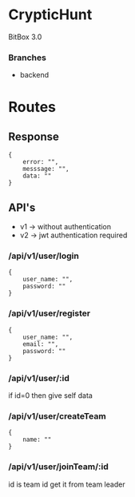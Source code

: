 # CrypticHunt
BitBox 3.0

### Branches
- backend

# Routes 
## Response
```
{
    error: "",
    messsage: "",
    data: ""
}
```
## API's
- v1 -> without authentication
- v2 -> jwt authentication required
### /api/v1/user/login
```
{
    user_name: "",
    password: ""
}
```
### /api/v1/user/register
```
{
    user_name: "",
    email: "",
    password: ""
}
```

### /api/v1/user/:id
if id=0 then give self data

### /api/v1/user/createTeam
```
{
    name: ""
}
```

### /api/v1/user/joinTeam/:id
id is team id get it from team leader
